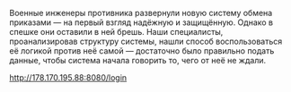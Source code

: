 Военные инженеры противника развернули новую систему обмена приказами — на первый взгляд надёжную и защищённую. Однако в спешке они оставили в ней брешь. Наши специалисты, проанализировав структуру системы, нашли способ воспользоваться её логикой против неё самой — достаточно было правильно подать данные, чтобы система начала говорить то, чего от неё не ждали.

http://178.170.195.88:8080/login
